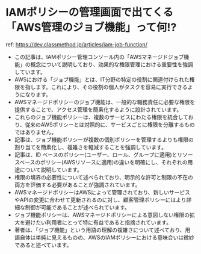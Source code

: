 # IAMポリシーの管理画面で出てくる「AWS管理のジョブ機能」って何!?

ref: <https://dev.classmethod.jp/articles/iam-job-function/>

- この記事は、IAMポリシー管理コンソール内の「AWSマネージドジョブ機能」の概念について説明しており、効果的な権限管理における重要性を強調しています。
- AWSにおける「ジョブ機能」とは、IT分野の特定の役割に関連付けられた権限を指します。これにより、その役割の個人がタスクを容易に実行できるようになります。
- AWSマネージドポリシーのジョブ機能は、一般的な職務責任に必要な権限を提供することで、アクセス管理を簡素化するように設計されています。
- これらのジョブ機能ポリシーは、複数のサービスにわたる権限を統合しており、従来のAWSポリシーとは対照的に、サービスごとに権限を分離するものではありません。
- 記事は、ジョブ機能ポリシーが複数の個別ポリシーを管理するよりも権限の割り当てを簡素化し、複雑さを軽減することを強調しています。
- 記事は、ID ベースのポリシー(ユーザー、ロール、グループに適用)とリソースベースのポリシー(AWSリソースに適用)の違いを明確にし、それぞれの用途について説明しています。
- 権限の境界の必要性について述べられており、明示的な許可と制限の不在の両方を評価する必要があることが強調されています。
- AWSマネージドポリシーはAWSによって管理されており、新しいサービスやAPIの変更に合わせて更新されるのに対し、顧客管理ポリシーにはより詳細な制御が可能であることが述べられています。
- ジョブ機能ポリシーは、AWSマネージドポリシーによる意図しない権限の拡大を避けたい利用者にとって特に有益であると指摘されています。
- 著者は、「ジョブ機能」という用語の理解の複雑さについて述べており、用語自体は単純に見えるものの、AWSのIAMポリシーにおける意味合いは微妙であると述べています。
